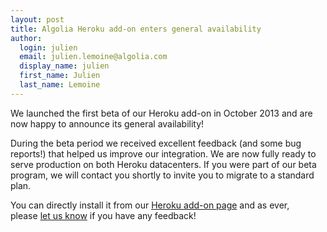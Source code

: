 ```yaml
---
layout: post
title: Algolia Heroku add-on enters general availability
author:
  login: julien
  email: julien.lemoine@algolia.com
  display_name: julien
  first_name: Julien
  last_name: Lemoine
---
```


We launched the first beta of our Heroku add-on in October 2013 and are now
happy to announce its general availability!

During the beta period we received excellent feedback (and some bug reports!)
that helped us improve our integration. We are now fully ready to serve
production on both Heroku datacenters. If you were part of our beta program,
we will contact you shortly to invite you to migrate to a standard plan.

You can directly install it from our [Heroku add-on
page][1] and as ever, please [let us
know][2] if you have any feedback!


[1]: https://addons.heroku.com/algoliasearch
[2]: mailto:hey@algolia.com
